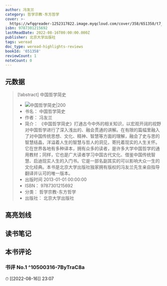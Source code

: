 ```yaml
---
author: 冯友兰
category: 哲学宗教-东方哲学
cover: >-
  https://wfqqreader-1252317822.image.myqcloud.com/cover/358/651358/t7_651358.jpg
isbn: 9787301215692
lastReadDate: 2022-08-16T00:00:00.000Z
publisher: 北京大学出版社
tags: weread
doc_type: weread-highlights-reviews
bookId: '651358'
reviewCount: 1
noteCount: 0
---
```


## 元数据

> [!abstract] 中国哲学简史
> - ![ 中国哲学简史|200](https://wfqqreader-1252317822.image.myqcloud.com/cover/358/651358/t7_651358.jpg)
> - 书名： 中国哲学简史
> - 作者： 冯友兰
> - 简介： 《中国哲学简史》打通古今中外的相关知识，以宏观开阔的视野对中国哲学进行了深入浅出的、融会贯通的讲解。在有限的篇幅里融入了对中国传统思想、文化、精神、智慧等方面的理解，融会了史与思的智慧结晶，洋溢着人生的智慧与哲人的洞见，寄托着现实的人生关怀。它在世界各地有多种译本，拥有众多的读者，是许多大学中国哲学的通用教材；同样，它也是广大读者学习中国古代文化、借鉴中国传统智慧、启迪现实人生的入门书。它是一部名副其实的可以影响大众一生的文化经典。本书是北京大学出版社独家拥有版权的冯友兰先生亲自指导翻译并认可的唯一版本。
> - 出版时间 2013-01-01 00:00:00
> - ISBN： 9787301215692
> - 分类： 哲学宗教-东方哲学
> - 出版社： 北京大学出版社

## 高亮划线

## 读书笔记

## 本书评论

### 书评 No.1  ^10500316-7ByTraC8a
⏱ [[2022-08-16]]  23:07

